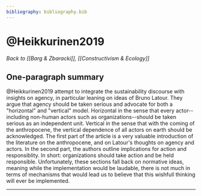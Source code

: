 ```yaml
---
bibliography: bibliography.bib
---
```


# @Heikkurinen2019

_Back to [[Barg & Zbaracki]], [[Constructivism & Ecology]]_

## One-paragraph summary

@Heikkurinen2019 attempt to integrate the sustainability discourse with insights on agency, in particular leaning on ideas of Bruno Latour. They argue that agency should be taken serious and advocate for both a "horizontal" and "vertical" model. Horizontal in the sense that every actor--including non-human actors such as organizations--should be taken serious as an independent unit. Vertical in the sense that with the coming of the anthropocene, the vertical dependence of all actors on earth should be acknowledged. The first part of the article is a very valuable introduction of the literature on the anthropocene, and on Latour's thoughts on agency and actors. In the second part, the authors outline implications for action and responsiblity. In short: organizations should take action and be held responsible. Unfortunately, these sections fall back on normative ideas, meaning while the implementation would be laudable, there is not much in terms of mechanisms that would lead us to believe that this wishfull thinking will ever be implemented.

---